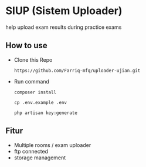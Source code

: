 # SIUP (Sistem Uploader)
help upload exam results during practice exams

## How to use 
- Clone this Repo
  ```
  https://github.com/Farriq-mfq/uploader-ujian.git
  ```
- Run command 
  ```
  composer install
  ```
  ```
  cp .env.example .env
  ```
  ```
  php artisan key:generate
  ```
## Fitur 
- Multiple rooms / exam uploader
- ftp connected 
- storage management 